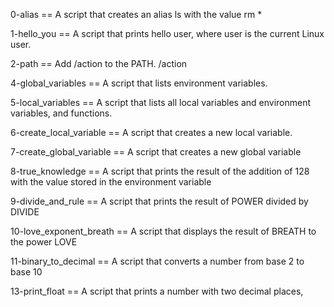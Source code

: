0-alias == A script that creates an alias ls with the value rm *

1-hello_you == A script that prints hello user, where user is the current Linux user. 

2-path == Add /action to the PATH. /action 

4-global_variables == A script that lists environment variables. 

5-local_variables == A script that lists all local variables and environment variables, and functions. 

6-create_local_variable == A script that creates a new local variable.

7-create_global_variable == A  script that creates a new global variable 

8-true_knowledge == A script that prints the result of the addition of 128 with the value stored in the environment variable 

9-divide_and_rule == A script that prints the result of POWER divided by DIVIDE 

10-love_exponent_breath == A script that displays the result of BREATH to the power LOVE 

11-binary_to_decimal == A script that converts a number from base 2 to base 10 

13-print_float == A script that prints a number with two decimal places,    
